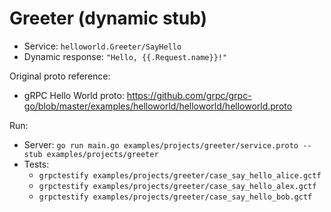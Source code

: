 # Greeter (dynamic stub)

- Service: `helloworld.Greeter/SayHello`
- Dynamic response: `"Hello, {{.Request.name}}!"`

Original proto reference:
- gRPC Hello World proto: https://github.com/grpc/grpc-go/blob/master/examples/helloworld/helloworld/helloworld.proto

Run:
- Server: `go run main.go examples/projects/greeter/service.proto --stub examples/projects/greeter`
- Tests:
  - `grpctestify examples/projects/greeter/case_say_hello_alice.gctf`
  - `grpctestify examples/projects/greeter/case_say_hello_alex.gctf`
  - `grpctestify examples/projects/greeter/case_say_hello_bob.gctf`

